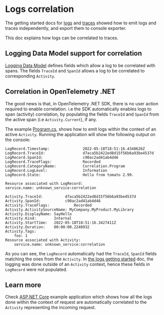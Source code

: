 # Logs correlation

The getting started docs for [logs](../getting-started/README.md) and
[traces](../../traces/getting-started/readme.md) showed how to emit logs and
traces independently, and export them to console exporter.

This doc explains how logs can be correlated to traces.

## Logging Data Model support for correlation

[Logging Data Model](https://github.com/open-telemetry/opentelemetry-specification/blob/main/specification/logs/data-model.md#trace-context-fields)
defines fields which allow a log to be correlated with spans. The fields `TraceId` and `SpanId`
allows a log to be correlated to corresponding `Activity`.

## Correlation in OpenTelemetry .NET

The good news is that, in OpenTelemetry .NET SDK, there is no user action
required to enable correlation. i.e the SDK automatically enables logs to span
(activity) correlation, by populating the fields `TraceId` and `SpanId` from the
active span (i.e `Activity.Current`), if any.

The example [Program.cs](./Program.cs), shows how to emit logs within the context
of an active `Activity`. Running the application will show the following output
on the console:

```text
LogRecord.Timestamp:               2022-05-18T18:51:16.4348626Z
LogRecord.TraceId:                 d7aca5b2422ed8d15f56b6a93be4537d
LogRecord.SpanId:                  c90ac2ad41ab4d46
LogRecord.TraceFlags:              Recorded
LogRecord.CategoryName:            Correlation.Program
LogRecord.LogLevel:                Information
LogRecord.State:                   Hello from tomato 2.99.

Resource associated with LogRecord:
service.name: unknown_service:correlation

Activity.TraceId:          d7aca5b2422ed8d15f56b6a93be4537d
Activity.SpanId:           c90ac2ad41ab4d46
Activity.TraceFlags:           Recorded
Activity.ActivitySourceName: MyCompany.MyProduct.MyLibrary
Activity.DisplayName: SayHello
Activity.Kind:        Internal
Activity.StartTime:   2022-05-18T18:51:16.3427411Z
Activity.Duration:    00:00:00.2248932
Activity.Tags:
    foo: 1
Resource associated with Activity:
    service.name: unknown_service:correlation
```

As you can see, the `LogRecord` automatically had the `TraceId`, `SpanId` fields
matching the ones from the `Activity`. In [the logs getting
started](../getting-started/README.md) doc, the logging was done outside of an
`Activity` context, hence these fields in `LogRecord` were not populated.

## Learn more

Check [ASP.NET Core](../../../examples/AspNetCore/README.md) example application
which shows how all the logs done within the context of request are
automatically correlated to the `Activity` representing the incoming request.
